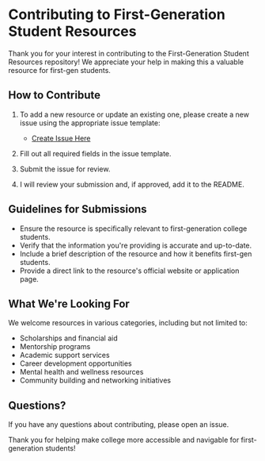 # Contributing to First-Generation Student Resources

Thank you for your interest in contributing to the First-Generation Student Resources repository! We appreciate your help in making this a valuable resource for first-gen students.

## How to Contribute

1. To add a new resource or update an existing one, please create a new issue using the appropriate issue template:
   - [Create Issue Here](https://github.com/zijunw04/First-Gen-Resources/issues/new/choose)

2. Fill out all required fields in the issue template.

3. Submit the issue for review.

4. I will review your submission and, if approved, add it to the README.

## Guidelines for Submissions

- Ensure the resource is specifically relevant to first-generation college students.
- Verify that the information you're providing is accurate and up-to-date.
- Include a brief description of the resource and how it benefits first-gen students.
- Provide a direct link to the resource's official website or application page.

## What We're Looking For

We welcome resources in various categories, including but not limited to:
- Scholarships and financial aid
- Mentorship programs
- Academic support services
- Career development opportunities
- Mental health and wellness resources
- Community building and networking initiatives

## Questions?

If you have any questions about contributing, please open an issue.

Thank you for helping make college more accessible and navigable for first-generation students!
